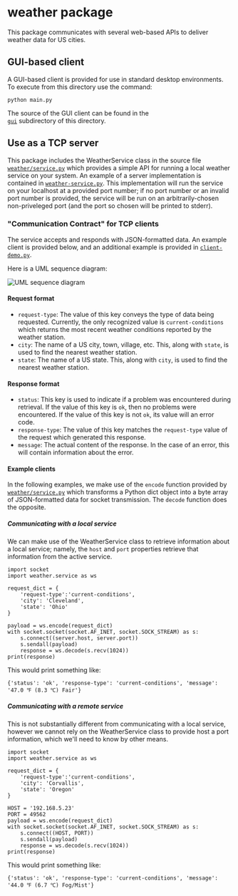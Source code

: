 # weather package

This package communicates with several web-based APIs to deliver
weather data for US cities.

## GUI-based client

A GUI-based client is provided for use in standard desktop
environments. To execute from this directory use the command:

```python main.py```

The source of the GUI client can be found in the	
[`gui`](./gui/__init__.py) subdirectory of this directory.

## Use as a TCP server

This package includes the WeatherService class in the source file
[`weather/service.py`](./weather/service.py) which provides a simple
API for running a local weather service on your system. An example of
a server implementation is contained in
[`weather-service.py`](./weather-service.py). This implementation will
run the service on your localhost at a provided port number; if no
port number or an invalid port number is provided, the service will be
run on an arbitrarily-chosen non-priveleged port (and the port so
chosen will be printed to stderr).

### "Communication Contract" for TCP clients

The service accepts and responds with JSON-formatted data. An example
client is provided below, and an additional example is provided in
[`client-demo.py`](./client-demo.py).

Here is a UML sequence diagram:

![UML sequence diagram](./uml.png)

#### Request format

* `request-type`: The value of this key conveys the type of data being
  requested. Currently, the only recognized value is
  `current-conditions` which returns the most recent weather
  conditions reported by the weather station.
* `city`: The name of a US city, town, village, etc. This, along with
  `state`, is used to find the nearest weather station.
* `state`: The name of a US state. This, along with `city`, is used to
   find the nearest weather station.

#### Response format

* `status`: This key is used to indicate if a problem was encountered
  during retrieval. If the value of this key is `ok`, then no problems
  were encountered. If the value of this key is not `ok`, its value
  will an error code.
* `response-type`: The value of this key matches the `request-type`
  value of the request which generated this response.
* `message`: The actual content of the response. In the case of an
  error, this will contain information about the error.

#### Example clients

In the following examples, we make use of the `encode` function
provided by [`weather/service.py`](./weather/service.py) which
transforms a Python dict object into a byte array of JSON-formatted
data for socket transmission. The `decode` function does the opposite.

##### Communicating with a local service

We can make use of the WeatherService class to retrieve information
about a local service; namely, the `host` and `port` properties
retrieve that information from the active service.

```
import socket
import weather.service as ws

request_dict = {
    'request-type':'current-conditions',
    'city': 'Cleveland',
    'state': 'Ohio'
}

payload = ws.encode(request_dict)
with socket.socket(socket.AF_INET, socket.SOCK_STREAM) as s:
    s.connect((server.host, server.port))
    s.sendall(payload)
    response = ws.decode(s.recv(1024))
print(response)
```

This would print something like:

```
{'status': 'ok', 'response-type': 'current-conditions', 'message': '47.0 ℉ (8.3 ℃) Fair'}
```

##### Communicating with a remote service

This is not substantially different from communicating with a local
service, however we cannot rely on the WeatherService class to provide
host a port information, which we'll need to know by other means.

```
import socket
import weather.service as ws

request_dict = {
    'request-type':'current-conditions',
    'city': 'Corvallis',
    'state': 'Oregon'
}

HOST = '192.168.5.23'
PORT = 49562
payload = ws.encode(request_dict)
with socket.socket(socket.AF_INET, socket.SOCK_STREAM) as s:
    s.connect((HOST, PORT))
    s.sendall(payload)
    response = ws.decode(s.recv(1024))
print(response)
```

This would print something like:

```
{'status': 'ok', 'response-type': 'current-conditions', 'message': '44.0 ℉ (6.7 ℃) Fog/Mist'}
```
